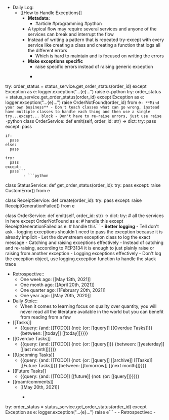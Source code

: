 - Daily Log:
    - [[How to Handle Exceptions]]
	    - **Metadata:**
		    - #article #programming #python
        - A typical flow may require several services and anyone of the services can break and interrupt the flow
        - Instead of writing a pattern that is repeated try-except with every service like creating a class and creating a function that logs all the different errors
            - Which is hard to maintain and is focused on writing the errors
        - **Make exceptions specific**
            - raise specific errors instead of raising generic exception
            - ```python
try:
  order_status = status_service.get_order_status(order_id)
except Exception as e:
  logger.exception("...{e}...")
  raise e```
            - ```python
try:
  order_status = status_service.get_order_status(order_id)
except Exception as e:
  logger.exception("...{e}...")
  raise OrderNotFound(order_id) from e```
        - **Mind your own business**
            - Don't teach classes what can go wrong, instead have multiple classes to handle each thing and then use a single try...except... block
            - Don't have to re-raise errors, just use raise
            - ```python
class OrderService:
  def emit(self, order_id: str) -> dict:
    try:
      pass
   	except:
      pass
    
    if:
      pass
    else:
      pass
    
    try:
      pass
    except:
      pass```
            - ```python
class StatusService:
  def get_order_status(order_id):
    try:
      pass
    except:
      raise CustomError() from e
 
class ReceiptService:
  def create(order_id):
    try:
      pass
    except:
      raise ReceiptGenerationFailed() from e
      
class OrderService:
  def emit(self, order_id: str) -> dict:
    try:
      # all the services in here
     except OrderNotFound as e:
      # handle this
     except ReceiptGenerationFailed as e:
      # handle this```
        - **Better logging**
            - Tell don't ask
            - logging exceptions shouldn't need to pass the exception because it is already implicit
            - Let the downstream exception class to log the exact message
        - Catching and raising exceptions effectively
            - Instead of catching and re-raising, according to PEP3134 it is enough to just plainly raise or raising from another exception
        - Logging exceptions effectively
            - Don't log the exception object, use logging.exception function to handle the stack trace
- Retrospective::
    - One week ago: [[May 13th, 2021]]
    - One month ago: [[April 20th, 2021]]
    - One quarter ago: [[February 20th, 2021]]
    - One year ago: [[May 20th, 2020]]
- Daily Stoic::
    - When it comes to learning focus on quality over quantity, you will never read all the literature available in the world but you can benefit from reading from a few
- [[Tasks]]
    - {{query: {and: [[TODO]] {not: {or: [[query]] [[Overdue Tasks]]}} {between: [[today]] [[today]]}}}}
- [[Overdue Tasks]]
    - {{query: {and: [[TODO]] {not: {or: [[query]]}} {between: [[yesterday]] [[last month]]}}}}
- [[Upcoming Tasks]]
    - {{query: {and: [[TODO]] {not: {or: [[query]] [[archive]] [[Tasks]] [[Future Tasks]]}} {between: [[tomorrow]] [[next month]]}}}}
- [[Future Tasks]]
    - {{query: {and: [[TODO]] [[future]] {not: {or: [[query]]}}}}}
- [[roam/comments]]
    - [[May 20th, 2021]]
        - ```python
try:
  order_status = status_service.get_order_status(order_id)
except Exception as e:
  logger.exception("...{e}...")
  raise e```
            - 
        - Retrospective::
            - 
